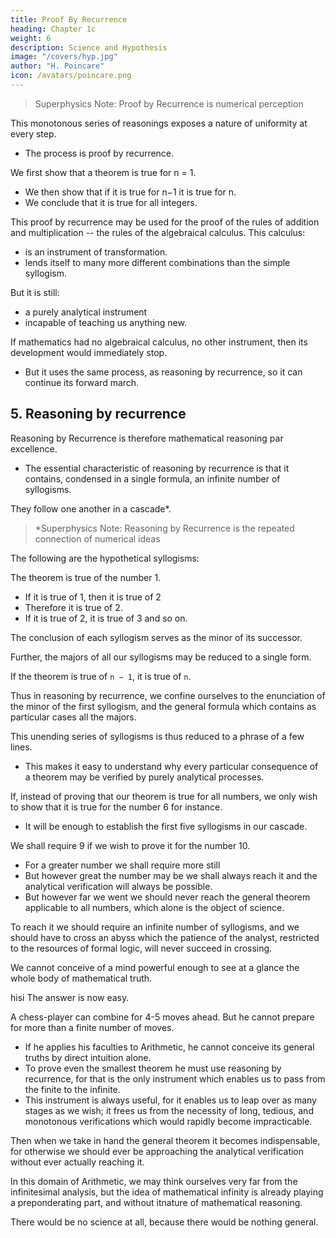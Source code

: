 ```yaml
---
title: Proof By Recurrence
heading: Chapter 1c
weight: 6
description: Science and Hypothesis
image: "/covers/hyp.jpg"
author: "H. Poincare"
icon: /avatars/poincare.png
---
```


> Superphysics Note: Proof by Recurrence is numerical perception


This monotonous series of reasonings exposes a nature of <!--  may now be laid aside; but their very monotony brings vividly to light the process, which is --> uniformity at every step.
- The process is proof by recurrence. 

We first show that a theorem is true for n = 1.
- We then show that if it is true for n−1 it is true for n. 
- We conclude that it is true for all integers. 

This proof by recurrence may be used for the proof of the rules of addition and multiplication -- the rules of the algebraical calculus. This calculus:
- is an instrument of transformation.
- lends itself to many more different combinations than the simple syllogism.

But it is still:
- a purely analytical instrument
- incapable of teaching us anything new. 

If mathematics had no algebraical calculus, no other instrument, then its development would immediately stop. 
- But it uses the same process, as reasoning by recurrence, so it can continue its forward march. 

<!-- Then if we look carefully, we find this mode of reasoning at every step, either under the simple form which we have just given to it, or under a more or less modified form.  -->

## 5. Reasoning by recurrence

Reasoning by Recurrence is therefore mathematical reasoning par excellence.
- The essential characteristic of reasoning by recurrence is that it contains, condensed in a single formula, an infinite number of syllogisms.

<!-- We shall see this more clearly if we enunciate the syllogisms one after another.  -->

They follow one another in a cascade*. 


> *Superphysics Note: Reasoning by Recurrence is the repeated connection of numerical ideas



The following are the hypothetical syllogisms:

The theorem is true of the number 1. 
- If it is true of 1, then it is true of 2
- Therefore it is true of 2.
- If it is true of 2, it is true of 3 and so on. 

The conclusion of each syllogism serves as the minor of its successor. 

Further, the majors of all our syllogisms may be reduced to a single form. 

If the theorem is true of `n − 1`, it is true of `n`.

Thus in reasoning by recurrence, we confine ourselves to the enunciation of the minor of the first syllogism, and the general formula which contains as particular cases all the majors. 

This unending series of syllogisms is thus reduced to a phrase of a few lines.
- This makes it easy to understand why every particular consequence of a theorem may be verified by purely analytical processes. 

If, instead of proving that our theorem is true for all numbers, we only wish to show that it is true for the number 6 for instance. 
- It will be enough to establish the first five syllogisms in our cascade. 

We shall require 9 if we wish to prove it for the number 10.
- For a greater number we shall require more still
- But however great the number may be we shall always reach it and the analytical verification will always be possible. 
- But however far we went we should never reach the general theorem applicable to all numbers, which alone is the object of science. 

To reach it we should require an infinite number of syllogisms, and we should have to cross an abyss which the patience of the analyst, restricted to the resources of formal logic, will never succeed in crossing.


We cannot conceive of a mind powerful enough to see at a glance the whole body of mathematical truth. 

hisi
The answer is now easy. 

A chess-player can combine for 4-5 moves ahead. But he cannot prepare for more than a finite number of moves. 
- If he applies his faculties to Arithmetic, he cannot conceive its general truths by direct intuition alone.
- To prove even the smallest theorem he must use reasoning by recurrence, for that is the only instrument which enables us to
pass from the finite to the infinite. 
- This instrument is always useful, for it enables us to leap over as many stages as we wish; it frees us from the necessity of long, tedious, and monotonous verifications which would rapidly become impracticable. 

Then when we take in hand the general theorem it becomes indispensable, for otherwise we should ever be approaching the analytical verification without ever actually reaching it. 

In this domain of Arithmetic, we may think ourselves very far from the infinitesimal analysis, but the idea of mathematical infinity is already playing a preponderating part, and without itnature of mathematical reasoning. 

There would be no science at all, because there would be nothing general.
